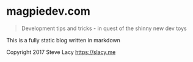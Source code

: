 # magpiedev.com

> Development tips and tricks - in quest of the shinny new dev toys


This is a fully static blog written in markdown


Copyright 2017 Steve Lacy https://slacy.me
